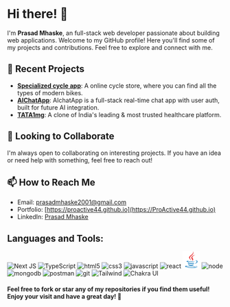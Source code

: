 # Hi there! 👋  
  
I'm **Prasad Mhaske**, an full-stack web developer passionate about building web applications. Welcome to my GitHub profile! Here you'll find some of my projects and contributions. Feel free to explore and connect with me.      
      
         
    
## 🔭 Recent Projects    
    
- [**Specialized cycle app**](https://github.com/ProActive44/specialized-bike-app): A online cycle store, where you can find all the types of modern bikes.
- [**AIChatApp**](https://github.com/ProActive44/AIChatApp): AIchatApp is a full-stack real-time chat app with user auth, built for future AI integration.
- [**TATA1mg**](https://github.com/ProActive44/TATA-1mg-clone): A clone of India's leading & most trusted healthcare platform. 
  
 
## 👯 Looking to Collaborate  
 
I'm always open to collaborating on interesting projects. If you have an idea or need help with something, feel free to reach out!
  
 
## 📫 How to Reach Me   
   
- Email: prasadmhaske2001@gmail.com 
- Portfolio: [https://proactive44.github.io](https://ProActive44.github.io)
- LinkedIn: [Prasad Mhaske](https://www.linkedin.com/in/prasad-mhaske-88a177247)


 

<h2 align="left">Languages and Tools:</h2> 
<p align="left"> 
<img src="https://github.com/user-attachments/assets/894b7e19-23be-4492-a3bb-deef831ac34f" alt="Next JS" width="40" height="40"/> 
<img src="https://github.com/user-attachments/assets/c0d70a08-ebf7-4f52-8907-ef0d2eb06c48" alt="TypeScript" width="40" height="40"/> 
<img src="https://www.freepnglogos.com/uploads/html5-logo-png/html5-logo-html-logo-0.png" alt="html5" width="40" height="40"/> 
<img src="https://cdn.iconscout.com/icon/free/png-512/free-css-alt-3521367-2944811.png?f=avif&w=256" alt="css3" width="40" height="40"/>
<img src="https://www.freepnglogos.com/uploads/javascript-png/js-logo-png-5.png" alt="javascript" width="40" height="40"/>
<img src="https://cdn4.iconfinder.com/data/icons/logos-3/600/React.js_logo-512.png" alt="react" width="40" height="40"/> 
<img src="https://raw.githubusercontent.com/devicons/devicon/master/icons/java/java-original.svg" alt="java" width="40" height="40"/>
<img src="https://www.orangemantra.com/wp-content/uploads/2022/04/nd3.png" alt="node" width="40" height="40" />
<img src="https://cdn.iconscout.com/icon/free/png-256/free-mongodb-3629020-3030245.png" alt="mongodb" width="40" height="40"/>
<img src="https://www.vectorlogo.zone/logos/getpostman/getpostman-icon.svg" alt="postman" width="40" height="40"/> 
<img src="https://www.vectorlogo.zone/logos/git-scm/git-scm-icon.svg" alt="git" width="40" height="40"/> 
<img src="https://upload.wikimedia.org/wikipedia/commons/thumb/archive/d/d5/20230715030041%21Tailwind_CSS_Logo.svg/120px-Tailwind_CSS_Logo.svg.png" alt="Tailwind" width="40" height="40"/> 
<img src="https://github.com/user-attachments/assets/8ab29c7b-dc50-402f-87d9-dcc0219f5645" alt="Chakra UI" width="40" height="40"/> 
</p>


#### Feel free to fork or star any of my repositories if you find them useful! Enjoy your visit and have a great day! 🚀  
